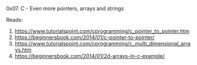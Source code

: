 0x07. C - Even more pointers, arrays and strings

Reads:

1. https://www.tutorialspoint.com/cprogramming/c_pointer_to_pointer.htm
2. https://beginnersbook.com/2014/01/c-pointer-to-pointer/
3. https://www.tutorialspoint.com/cprogramming/c_multi_dimensional_arrays.htm
4. https://beginnersbook.com/2014/01/2d-arrays-in-c-example/
